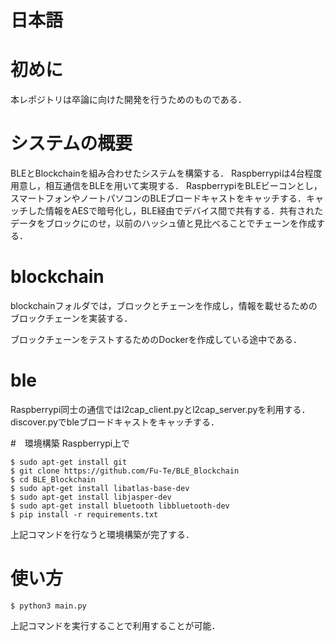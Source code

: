 # 日本語
# 初めに
本レポジトリは卒論に向けた開発を行うためのものである．

# システムの概要
BLEとBlockchainを組み合わせたシステムを構築する．
Raspberrypiは4台程度用意し，相互通信をBLEを用いて実現する．
RaspberrypiをBLEビーコンとし，スマートフォンやノートパソコンのBLEブロードキャストをキャッチする．キャッチした情報をAESで暗号化し，BLE経由でデバイス間で共有する．共有されたデータをブロックにのせ，以前のハッシュ値と見比べることでチェーンを作成する．

# blockchain
blockchainフォルダでは，ブロックとチェーンを作成し，情報を載せるためのブロックチェーンを実装する．

ブロックチェーンをテストするためのDockerを作成している途中である．


# ble

Raspberrypi同士の通信ではl2cap_client.pyとl2cap_server.pyを利用する．
discover.pyでbleブロードキャストをキャッチする．


#　環境構築
Raspberrypi上で
```
$ sudo apt-get install git
$ git clone https://github.com/Fu-Te/BLE_Blockchain
$ cd BLE_Blockchain
$ sudo apt-get install libatlas-base-dev
$ sudo apt-get install libjasper-dev
$ sudo apt-get install bluetooth libbluetooth-dev
$ pip install -r requirements.txt
```
上記コマンドを行なうと環境構築が完了する．

# 使い方
```
$ python3 main.py
```
上記コマンドを実行することで利用することが可能．